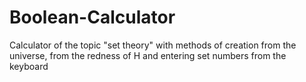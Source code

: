 # Boolean-Calculator
Calculator of the topic "set theory" with methods of creation from the universe, from the redness of H and entering set numbers from the keyboard
